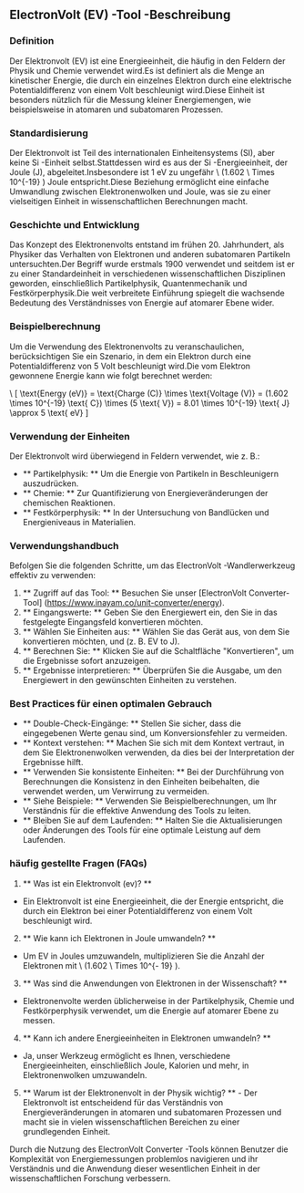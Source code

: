 ## ElectronVolt (EV) -Tool -Beschreibung

### Definition
Der Elektronvolt (EV) ist eine Energieeinheit, die häufig in den Feldern der Physik und Chemie verwendet wird.Es ist definiert als die Menge an kinetischer Energie, die durch ein einzelnes Elektron durch eine elektrische Potentialdifferenz von einem Volt beschleunigt wird.Diese Einheit ist besonders nützlich für die Messung kleiner Energiemengen, wie beispielsweise in atomaren und subatomaren Prozessen.

### Standardisierung
Der Elektronvolt ist Teil des internationalen Einheitensystems (SI), aber keine Si -Einheit selbst.Stattdessen wird es aus der Si -Energieeinheit, der Joule (J), abgeleitet.Insbesondere ist 1 eV zu ungefähr \ (1.602 \ Times 10^{-19} \) Joule entspricht.Diese Beziehung ermöglicht eine einfache Umwandlung zwischen Elektronenwolken und Joule, was sie zu einer vielseitigen Einheit in wissenschaftlichen Berechnungen macht.

### Geschichte und Entwicklung
Das Konzept des Elektronenvolts entstand im frühen 20. Jahrhundert, als Physiker das Verhalten von Elektronen und anderen subatomaren Partikeln untersuchten.Der Begriff wurde erstmals 1900 verwendet und seitdem ist er zu einer Standardeinheit in verschiedenen wissenschaftlichen Disziplinen geworden, einschließlich Partikelphysik, Quantenmechanik und Festkörperphysik.Die weit verbreitete Einführung spiegelt die wachsende Bedeutung des Verständnisses von Energie auf atomarer Ebene wider.

### Beispielberechnung
Um die Verwendung des Elektronenvolts zu veranschaulichen, berücksichtigen Sie ein Szenario, in dem ein Elektron durch eine Potentialdifferenz von 5 Volt beschleunigt wird.Die vom Elektron gewonnene Energie kann wie folgt berechnet werden:

\ [
\text{Energy (eV)} = \text{Charge (C)} \times \text{Voltage (V)} = (1.602 \times 10^{-19} \text{ C}) \times (5 \text{ V}) = 8.01 \times 10^{-19} \text{ J} \approx 5 \text{ eV}
\]

### Verwendung der Einheiten
Der Elektronvolt wird überwiegend in Feldern verwendet, wie z. B.:
- ** Partikelphysik: ** Um die Energie von Partikeln in Beschleunigern auszudrücken.
- ** Chemie: ** Zur Quantifizierung von Energieveränderungen der chemischen Reaktionen.
- ** Festkörperphysik: ** In der Untersuchung von Bandlücken und Energieniveaus in Materialien.

### Verwendungshandbuch
Befolgen Sie die folgenden Schritte, um das ElectronVolt -Wandlerwerkzeug effektiv zu verwenden:
1. ** Zugriff auf das Tool: ** Besuchen Sie unser [ElectronVolt Converter-Tool] (https://www.inayam.co/unit-converter/energy).
2. ** Eingangswerte: ** Geben Sie den Energiewert ein, den Sie in das festgelegte Eingangsfeld konvertieren möchten.
3. ** Wählen Sie Einheiten aus: ** Wählen Sie das Gerät aus, von dem Sie konvertieren möchten, und (z. B. EV to J).
4. ** Berechnen Sie: ** Klicken Sie auf die Schaltfläche "Konvertieren", um die Ergebnisse sofort anzuzeigen.
5. ** Ergebnisse interpretieren: ** Überprüfen Sie die Ausgabe, um den Energiewert in den gewünschten Einheiten zu verstehen.

### Best Practices für einen optimalen Gebrauch
- ** Double-Check-Eingänge: ** Stellen Sie sicher, dass die eingegebenen Werte genau sind, um Konversionsfehler zu vermeiden.
- ** Kontext verstehen: ** Machen Sie sich mit dem Kontext vertraut, in dem Sie Elektronenwolken verwenden, da dies bei der Interpretation der Ergebnisse hilft.
- ** Verwenden Sie konsistente Einheiten: ** Bei der Durchführung von Berechnungen die Konsistenz in den Einheiten beibehalten, die verwendet werden, um Verwirrung zu vermeiden.
- ** Siehe Beispiele: ** Verwenden Sie Beispielberechnungen, um Ihr Verständnis für die effektive Anwendung des Tools zu leiten.
- ** Bleiben Sie auf dem Laufenden: ** Halten Sie die Aktualisierungen oder Änderungen des Tools für eine optimale Leistung auf dem Laufenden.

### häufig gestellte Fragen (FAQs)

1. ** Was ist ein Elektronvolt (ev)? **
- Ein Elektronvolt ist eine Energieeinheit, die der Energie entspricht, die durch ein Elektron bei einer Potentialdifferenz von einem Volt beschleunigt wird.

2. ** Wie kann ich Elektronen in Joule umwandeln? **
- Um EV in Joules umzuwandeln, multiplizieren Sie die Anzahl der Elektronen mit \ (1.602 \ Times 10^{- 19} \).

3. ** Was sind die Anwendungen von Elektronen in der Wissenschaft? **
- Elektronenvolte werden üblicherweise in der Partikelphysik, Chemie und Festkörperphysik verwendet, um die Energie auf atomarer Ebene zu messen.

4. ** Kann ich andere Energieeinheiten in Elektronen umwandeln? **
- Ja, unser Werkzeug ermöglicht es Ihnen, verschiedene Energieeinheiten, einschließlich Joule, Kalorien und mehr, in Elektronenwolken umzuwandeln.

5. ** Warum ist der Elektronenvolt in der Physik wichtig? ** - Der Elektronvolt ist entscheidend für das Verständnis von Energieveränderungen in atomaren und subatomaren Prozessen und macht sie in vielen wissenschaftlichen Bereichen zu einer grundlegenden Einheit.

Durch die Nutzung des ElectronVolt Converter -Tools können Benutzer die Komplexität von Energiemessungen problemlos navigieren und ihr Verständnis und die Anwendung dieser wesentlichen Einheit in der wissenschaftlichen Forschung verbessern.